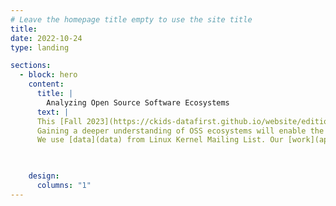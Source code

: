 ```yaml
---
# Leave the homepage title empty to use the site title
title:
date: 2022-10-24
type: landing

sections:
  - block: hero
    content:
      title: |
        Analyzing Open Source Software Ecosystems
      text: |    
      This [Fall 2023](https://ckids-datafirst.github.io/website/editions/2023-fall/#dates) [DataFirst project](https://ckids-datafirst.github.io/website/) attempts to [analyze code commits(source code and patch discussions) of open-source software to better understand them](problem-statement).
      Gaining a deeper understanding of OSS ecosystems will enable the open-source community to identify potential vulnerabilities, and define better development practices.
      We use [data](data) from Linux Kernel Mailing List. Our [work](approach) focuses on extracting clean messages from the raw data and performing keyword extraction and summarization on individual messages and patch discussions. Our initial [results](results) indicate that most clean messages can be extracted through regular expression, and keyword extraction and summarization can be accomplished with the help of large language models such as GPT4.

        

    design:
      columns: "1"
---
```

